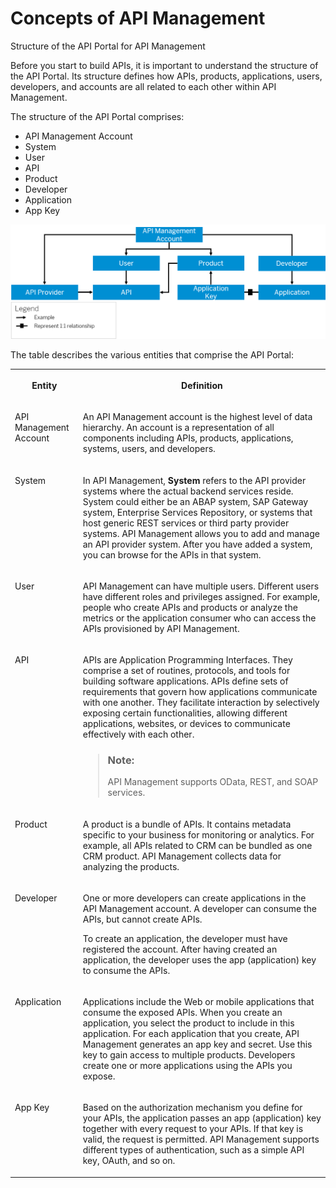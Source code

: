 <!-- loioae66eba1978a428399ce8c1d24947b42 -->

# Concepts of API Management

Structure of the API Portal for API Management

Before you start to build APIs, it is important to understand the structure of the API Portal. Its structure defines how APIs, products, applications, users, developers, and accounts are all related to each other within API Management.

The structure of the API Portal comprises:

-   API Management Account
-   System
-   User
-   API
-   Product
-   Developer
-   Application
-   App Key

![](images/concept_api_platform_f46a956.png)

The table describes the various entities that comprise the API Portal:


<table>
<tr>
<th valign="top">

**Entity**

</th>
<th valign="top">

**Definition**

</th>
</tr>
<tr>
<td valign="top">

API Management Account

</td>
<td valign="top">

An API Management account is the highest level of data hierarchy. An account is a representation of all components including APIs, products, applications, systems, users, and developers.

</td>
</tr>
<tr>
<td valign="top">

System

</td>
<td valign="top">

In API Management, **System** refers to the API provider systems where the actual backend services reside. System could either be an ABAP system, SAP Gateway system, Enterprise Services Repository, or systems that host generic REST services or third party provider systems. API Management allows you to add and manage an API provider system. After you have added a system, you can browse for the APIs in that system.

</td>
</tr>
<tr>
<td valign="top">

User

</td>
<td valign="top">

API Management can have multiple users. Different users have different roles and privileges assigned. For example, people who create APIs and products or analyze the metrics or the application consumer who can access the APIs provisioned by API Management.

</td>
</tr>
<tr>
<td valign="top">

API

</td>
<td valign="top">

APIs are Application Programming Interfaces. They comprise a set of routines, protocols, and tools for building software applications. APIs define sets of requirements that govern how applications communicate with one another. They facilitate interaction by selectively exposing certain functionalities, allowing different applications, websites, or devices to communicate effectively with each other.

> ### Note:  
> API Management supports OData, REST, and SOAP services.



</td>
</tr>
<tr>
<td valign="top">

Product

</td>
<td valign="top">

A product is a bundle of APIs. It contains metadata specific to your business for monitoring or analytics. For example, all APIs related to CRM can be bundled as one CRM product. API Management collects data for analyzing the products.

</td>
</tr>
<tr>
<td valign="top">

Developer

</td>
<td valign="top">

One or more developers can create applications in the API Management account. A developer can consume the APIs, but cannot create APIs.

To create an application, the developer must have registered the account. After having created an application, the developer uses the app \(application\) key to consume the APIs.

</td>
</tr>
<tr>
<td valign="top">

Application

</td>
<td valign="top">

Applications include the Web or mobile applications that consume the exposed APIs. When you create an application, you select the product to include in this application. For each application that you create, API Management generates an app key and secret. Use this key to gain access to multiple products. Developers create one or more applications using the APIs you expose.

</td>
</tr>
<tr>
<td valign="top">

App Key

</td>
<td valign="top">

Based on the authorization mechanism you define for your APIs, the application passes an app \(application\) key together with every request to your APIs. If that key is valid, the request is permitted. API Management supports different types of authentication, such as a simple API key, OAuth, and so on.

</td>
</tr>
</table>

